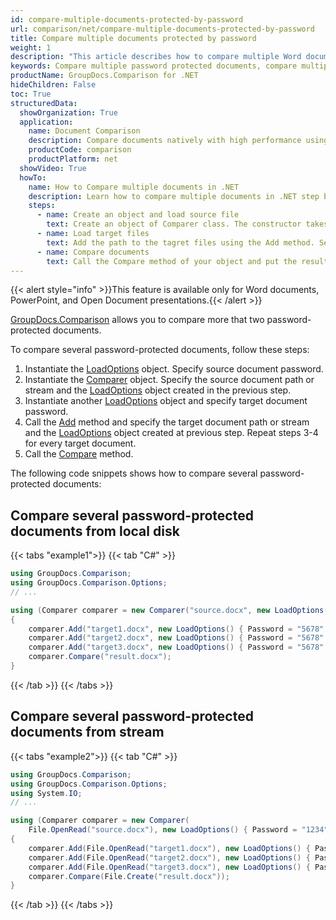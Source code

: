 ```yaml
---
id: compare-multiple-documents-protected-by-password
url: comparison/net/compare-multiple-documents-protected-by-password
title: Compare multiple documents protected by password
weight: 1
description: "This article describes how to compare multiple Word documents or PowerPoint presentations protected by password using GroupDocs.Comparison for .NET API."
keywords: Compare multiple password protected documents, compare multiple protected documents
productName: GroupDocs.Comparison for .NET
hideChildren: False
toc: True
structuredData:
  showOrganization: True
  application:
    name: Document Comparison
    description: Compare documents natively with high performance using C# language and GroupDocs.Comparison for .NET
    productCode: comparison
    productPlatform: net
  showVideo: True
  howTo:
    name: How to Compare multiple documents in .NET
    description: Learn how to compare multiple documents in .NET step by step
    steps:
      - name: Create an object and load source file
        text: Create an object of Comparer class. The constructor takes the source file path or source file stream by first parameter and a LoadOption object by second parameter that contains password. You may specify absolute or relative file path as per your requirements.
      - name: Load target files
        text: Add the path to the tagret files using the Add method. Second parameter is a LoadOption object that contains password.
      - name: Compare documents
        text: Call the Compare method of your object and put the resulting file path parameter.
---
```


{{< alert style="info" >}}This feature is available only for Word documents, PowerPoint, and Open Document presentations.{{< /alert >}}

[GroupDocs.Comparison](https://products.groupdocs.com/comparison/net) allows you to compare more that two password-protected documents.

To compare several password-protected documents, follow these steps:

1.  Instantiate the [LoadOptions](https://reference.groupdocs.com/net/comparison/groupdocs.comparison.options/loadoptions) object. Specify source document password.
2.  Instantiate the [Comparer](https://reference.groupdocs.com/net/comparison/groupdocs.comparison/comparer) object. Specify the source document path or stream and the [LoadOptions](https://reference.groupdocs.com/net/comparison/groupdocs.comparison.options/loadoptions) object created in the previous step.
3.  Instantiate another [LoadOptions](https://reference.groupdocs.com/net/comparison/groupdocs.comparison.options/loadoptions) object and specify target document password.
4.  Call the [Add](https://reference.groupdocs.com/net/comparison/groupdocs.comparison/comparer/methods/add/index) method and specify the target document path or stream and the [LoadOptions](https://reference.groupdocs.com/net/comparison/groupdocs.comparison.options/loadoptions) object created at previous step. Repeat steps 3-4 for every target document.
5.  Call the [Compare](https://reference.groupdocs.com/net/comparison/groupdocs.comparison/comparer/methods/compare/index) method.

The following code snippets shows how to compare several password-protected documents:

## Compare several password-protected documents from local disk

{{< tabs "example1">}}
{{< tab "C#" >}}
```csharp
using GroupDocs.Comparison;
using GroupDocs.Comparison.Options;
// ...

using (Comparer comparer = new Comparer("source.docx", new LoadOptions() { Password = "1234" }))
{
    comparer.Add("target1.docx", new LoadOptions() { Password = "5678" });
    comparer.Add("target2.docx", new LoadOptions() { Password = "5678" });
    comparer.Add("target3.docx", new LoadOptions() { Password = "5678" });
    comparer.Compare("result.docx");
}
```
{{< /tab >}}
{{< /tabs >}}

## Compare several password-protected documents from stream

{{< tabs "example2">}}
{{< tab "C#" >}}
```csharp
using GroupDocs.Comparison;
using GroupDocs.Comparison.Options;
using System.IO;
// ...

using (Comparer comparer = new Comparer(
    File.OpenRead("source.docx"), new LoadOptions() { Password = "1234" }))
{
    comparer.Add(File.OpenRead("target1.docx"), new LoadOptions() { Password = "5678" });
    comparer.Add(File.OpenRead("target2.docx"), new LoadOptions() { Password = "5678" });
    comparer.Add(File.OpenRead("target3.docx"), new LoadOptions() { Password = "5678" });
    comparer.Compare(File.Create("result.docx"));
}
```
{{< /tab >}}
{{< /tabs >}}